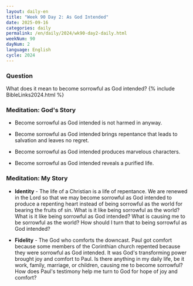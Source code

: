 ```yaml
---
layout: daily-en
title: "Week 90 Day 2: As God Intended"
date: 2025-09-16
categories: daily
permalink: /en/daily/2024/wk90-day2-daily.html
weekNum: 90
dayNum: 2
language: English
cycle: 2024
---
```

### Question     
What does it mean to become sorrowful as God intended?
{% include BibleLinks2024.html %} 

### Meditation: God's Story   
+ Become sorrowful as God intended is not harmed in anyway. 

+ Become sorrowful as God intended brings repentance that leads to salvation and leaves no regret. 

+ Become sorrowful as God intended produces marvelous characters. 

+ Become sorrowful as God intended reveals a purified life. 

### Meditation: My Story   
+ **Identity** - The life of a Christian is a life of repentance. We are renewed in the Lord so that we may become sorrowful as God intended to produce a repenting heart instead of being sorrowful as the world for bearing the fruits of sin.  What is it like being sorrowful as the world? What is it like being sorrowful as God intended? What is causing me to be sorrowful as the world? How should I turn that to being sorrowful as God intended? 

+ **Fidelity** - The God who comforts the downcast. Paul got comfort because some members of the Corinthian church repented because they were sorrowful as God intended. It was God's transforming power brought joy and comfort to Paul. Is there anything in my daily life, be it work, family, marriage, or children, causing me to become sorrowful? How does Paul's testimony help me turn to God for hope of joy and comfort? 
